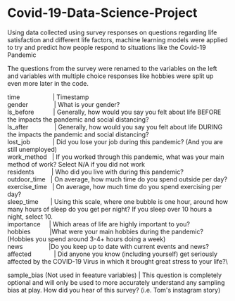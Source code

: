 # Covid-19-Data-Science-Project
Using data collected using survey responses on questions regarding life satisfaction and different life factors, machine learning models were applied to try and predict how people respond to situations like the Covid-19 Pandemic

The questions from the survey were renamed to the variables on the left and variables with multiple choice responses like hobbies were split up even more later in the code. 

time       &nbsp; &nbsp; &nbsp; &nbsp;   &nbsp; &nbsp; &nbsp; &nbsp; &nbsp;   | Timestamp\
gender    &nbsp; &nbsp; &nbsp; &nbsp; &nbsp; &nbsp;   &nbsp;   | What is your gender?\
ls_before     &nbsp; &nbsp; &nbsp; &nbsp; &nbsp;  | Generally, how would you say you felt about life BEFORE the impacts the pandemic and social distancing?\
ls_after    &nbsp; &nbsp;   &nbsp; &nbsp; &nbsp; &nbsp; &nbsp;  | Generally, how would you say you felt about life DURING the impacts the pandemic and social distancing?\
lost_job   &nbsp;     &nbsp; &nbsp; &nbsp; &nbsp; &nbsp; | Did you lose your job during this pandemic? (And you are still unemployed)\
work_method   &nbsp; | If you worked through this pandemic, what was your main method of work? Select N/A if you did not work\
residents     &nbsp; &nbsp; &nbsp; &nbsp; &nbsp;| Who did you live with during this pandemic?\
outdoor_time &nbsp;  | On average, how much time do you spend outside per day?\
exercise_time  &nbsp;  | On average, how much time do you spend exercising per day?\
sleep_time     &nbsp; &nbsp; &nbsp;  | Using this scale, where one bubble is one hour, around how many hours of sleep do you get per night? If you sleep over 10 hours a night, select 10.\
importance   &nbsp; &nbsp; | Which areas of life are highly important to you?\
hobbies     &nbsp; &nbsp; &nbsp; &nbsp; &nbsp;    |What were your main hobbies during the pandemic? (Hobbies you spend around 3-4+ hours doing a week)\
news       &nbsp; &nbsp; &nbsp; &nbsp; &nbsp; &nbsp; &nbsp;    |Do you keep up to date with current events and news?\
affected    &nbsp;   &nbsp; &nbsp; &nbsp; &nbsp; &nbsp;  | Did anyone you know (including yourself) get seriously affected by the COVID-19 Virus in which it brought great stress to your life?\

sample_bias   (Not used in feeature variables) |  This question is completely optional and will only be used to more accurately understand any sampling bias at play. How did you hear of this survey? (i.e. Tom's instagram story)
